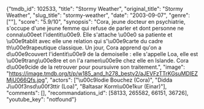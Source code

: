 {"tmdb_id": 102533, "title": "Stormy Weather", "original_title": "Stormy Weather", "slug_title": "stormy-weather", "date": "2003-09-07", "genre": [""], "score": "5.9/10", "synopsis": "Cora, jeune docteur en psychiatrie, s'occupe d'une jeune femme qui refuse de parler et dont personne ne conna\u00eet l'identit\u00e9. Elle s'attache \u00e0 sa patiente et \u00e9tablit avec elle une relation qui s'\u00e9carte du cadre th\u00e9rapeutique classique. Un jour, Cora apprend qu'on a d\u00e9couvert l'identit\u00e9 de la demoiselle : elle s'appelle Loa, elle est \u00e9trang\u00e8re et on l'a ramen\u00e9e chez elle en Islande. Cora d\u00e9cide de la retrouver pour poursuivre son traitement.", "image": "https://image.tmdb.org/t/p/w185_and_h278_bestv2/aJEVFzTTrKGsuMDIEZMjU066Qfs.jpg", "actors": ["\u00c9lodie Bouchez (Cora)", "Didda J\u00f3nsd\u00f3ttir (Loa)", "Baltasar Korm\u00e1kur (Einar)"], "comments": [], "recommandations_id": [58133, 265582, 66151, 36726], "youtube_key": "notfound"}